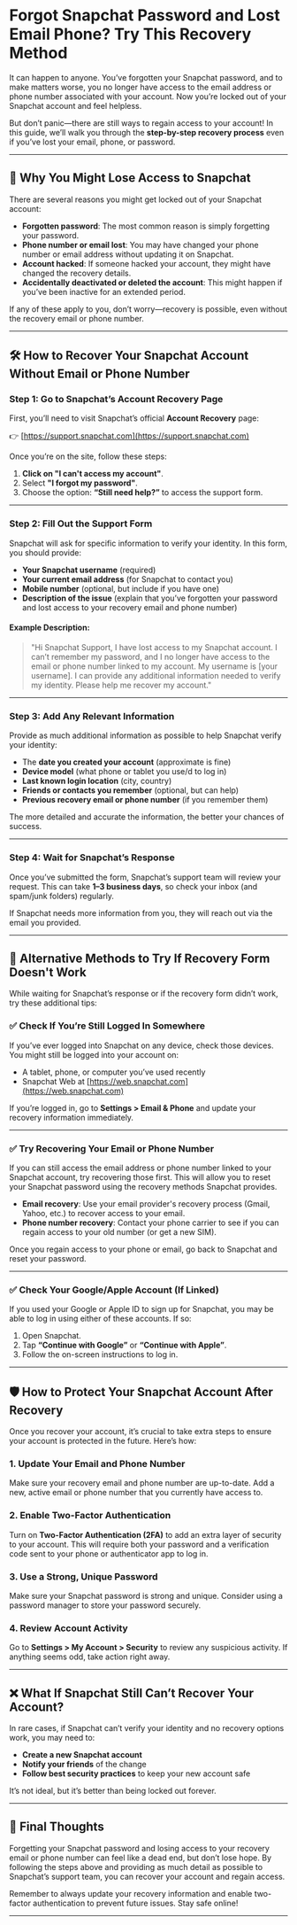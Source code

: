 # **Forgot Snapchat Password and Lost Email Phone? Try This Recovery Method**

It can happen to anyone. You’ve forgotten your Snapchat password, and to make matters worse, you no longer have access to the email address or phone number associated with your account. Now you’re locked out of your Snapchat account and feel helpless. 

But don’t panic—there are still ways to regain access to your account! In this guide, we’ll walk you through the **step-by-step recovery process** even if you’ve lost your email, phone, or password.

---

## 🚨 **Why You Might Lose Access to Snapchat**

There are several reasons you might get locked out of your Snapchat account:

- **Forgotten password**: The most common reason is simply forgetting your password.
- **Phone number or email lost**: You may have changed your phone number or email address without updating it on Snapchat.
- **Account hacked**: If someone hacked your account, they might have changed the recovery details.
- **Accidentally deactivated or deleted the account**: This might happen if you’ve been inactive for an extended period.

If any of these apply to you, don’t worry—recovery is possible, even without the recovery email or phone number.

---

## 🛠️ **How to Recover Your Snapchat Account Without Email or Phone Number**

### **Step 1: Go to Snapchat’s Account Recovery Page**

First, you’ll need to visit Snapchat’s official **Account Recovery** page:

👉 [https://support.snapchat.com](https://support.snapchat.com)

Once you’re on the site, follow these steps:

1. **Click on "I can't access my account"**.
2. Select **"I forgot my password"**.
3. Choose the option: **“Still need help?”** to access the support form.

---

### **Step 2: Fill Out the Support Form**

Snapchat will ask for specific information to verify your identity. In this form, you should provide:

- **Your Snapchat username** (required)
- **Your current email address** (for Snapchat to contact you)
- **Mobile number** (optional, but include if you have one)
- **Description of the issue** (explain that you’ve forgotten your password and lost access to your recovery email and phone number)

#### Example Description:

> "Hi Snapchat Support, I have lost access to my Snapchat account. I can’t remember my password, and I no longer have access to the email or phone number linked to my account. My username is [your username]. I can provide any additional information needed to verify my identity. Please help me recover my account."

---

### **Step 3: Add Any Relevant Information**

Provide as much additional information as possible to help Snapchat verify your identity:

- The **date you created your account** (approximate is fine)
- **Device model** (what phone or tablet you use/d to log in)
- **Last known login location** (city, country)
- **Friends or contacts you remember** (optional, but can help)
- **Previous recovery email or phone number** (if you remember them)

The more detailed and accurate the information, the better your chances of success.

---

### **Step 4: Wait for Snapchat’s Response**

Once you’ve submitted the form, Snapchat’s support team will review your request. This can take **1–3 business days**, so check your inbox (and spam/junk folders) regularly.

If Snapchat needs more information from you, they will reach out via the email you provided.

---

## 🔧 **Alternative Methods to Try If Recovery Form Doesn't Work**

While waiting for Snapchat’s response or if the recovery form didn’t work, try these additional tips:

### ✅ **Check If You’re Still Logged In Somewhere**

If you’ve ever logged into Snapchat on any device, check those devices. You might still be logged into your account on:

- A tablet, phone, or computer you’ve used recently
- Snapchat Web at [https://web.snapchat.com](https://web.snapchat.com)

If you’re logged in, go to **Settings > Email & Phone** and update your recovery information immediately.

---

### ✅ **Try Recovering Your Email or Phone Number**

If you can still access the email address or phone number linked to your Snapchat account, try recovering those first. This will allow you to reset your Snapchat password using the recovery methods Snapchat provides.

- **Email recovery**: Use your email provider's recovery process (Gmail, Yahoo, etc.) to recover access to your email.
- **Phone number recovery**: Contact your phone carrier to see if you can regain access to your old number (or get a new SIM).

Once you regain access to your phone or email, go back to Snapchat and reset your password.

---

### ✅ **Check Your Google/Apple Account (If Linked)**

If you used your Google or Apple ID to sign up for Snapchat, you may be able to log in using either of these accounts. If so:

1. Open Snapchat.
2. Tap **“Continue with Google”** or **“Continue with Apple”**.
3. Follow the on-screen instructions to log in.

---

## 🛡️ **How to Protect Your Snapchat Account After Recovery**

Once you recover your account, it’s crucial to take extra steps to ensure your account is protected in the future. Here’s how:

### 1. **Update Your Email and Phone Number**
Make sure your recovery email and phone number are up-to-date. Add a new, active email or phone number that you currently have access to.

### 2. **Enable Two-Factor Authentication**
Turn on **Two-Factor Authentication (2FA)** to add an extra layer of security to your account. This will require both your password and a verification code sent to your phone or authenticator app to log in.

### 3. **Use a Strong, Unique Password**
Make sure your Snapchat password is strong and unique. Consider using a password manager to store your password securely.

### 4. **Review Account Activity**
Go to **Settings > My Account > Security** to review any suspicious activity. If anything seems odd, take action right away.

---

## ❌ **What If Snapchat Still Can’t Recover Your Account?**

In rare cases, if Snapchat can’t verify your identity and no recovery options work, you may need to:

- **Create a new Snapchat account**  
- **Notify your friends** of the change
- **Follow best security practices** to keep your new account safe

It’s not ideal, but it’s better than being locked out forever.

---

## 📝 **Final Thoughts**

Forgetting your Snapchat password and losing access to your recovery email or phone number can feel like a dead end, but don’t lose hope. By following the steps above and providing as much detail as possible to Snapchat’s support team, you can recover your account and regain access.

Remember to always update your recovery information and enable two-factor authentication to prevent future issues. Stay safe online!

---
